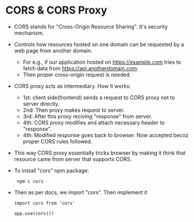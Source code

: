 # CORS & CORS Proxy

- CORS stands for "Cross-Origin Resource Sharing". It's security mechanism.

- Controls how resources hosted on one domain can be requested by a web page from another domain.
  - For e.g., if our application hosted on https://example.com tries to fetch data from https://api.anotherdomain.com.
  - Then proper cross-origin request is needed.

- CORS proxy acts as intermediary. How it works:
  - 1st: client side(frontend) sends a request to CORS proxy not to server directly.
  - 2nd: Then proxy makes request to server.
  - 3rd: After this proxy reciving "response" from server.
  - 4th: CORS proxy modifies and attach necessary header to "response".
  - 4th: Modified response goes back to browser. Now accepted becoz proper CORS rules followed.

- This way CORS proxy essentially tricks browser by making it think that resource came from server that supports CORS.

- To install "cors" npm package:
  ```
   npm i cors
  ```

- Then as per docs, we import "cors". Then implement it
  ```
  import cors from 'cors'

  app.use(cors())
  ```